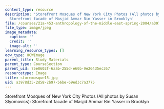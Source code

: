 ```yaml
---
content_type: resource
description: 'Storefront Mosques of New York City Photos (All photos by Susan Slyomovics):
  Storefront facade of Masjid Ammar Bin Yasser in Brooklyn'
file: /courses/21a-453-anthropology-of-the-middle-east-spring-2004/a3978d352d582b9756be69ed3c7a3775_storemosque15.jpg
file_type: image/jpeg
image_metadata:
  caption: ''
  credit: ''
  image-alt: ''
learning_resource_types: []
ocw_type: OCWImage
parent_title: Study Materials
parent_type: CourseSection
parent_uid: 75e0602f-6aab-255d-e60b-9e26435ec367
resourcetype: Image
title: storemosque15.jpg
uid: a3978d35-2d58-2b97-56be-69ed3c7a3775
---
```

Storefront Mosques of New York City Photos (All photos by Susan Slyomovics): Storefront facade of Masjid Ammar Bin Yasser in Brooklyn

